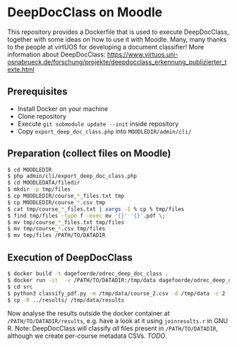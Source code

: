 # DeepDocClass on Moodle

This repository provides a Dockerfile that is used to execute DeepDocClass, together with some ideas on how to use it with Moodle. Many, many thanks to the people at virtUOS for developing a document classifier!
More information about DeepDocClass: 
https://www.virtuos.uni-osnabrueck.de/forschung/projekte/deepdocclass_erkennung_publizierter_texte.html


## Prerequisites

* Install Docker on your machine
* Clone repository
* Execute `git submodule update --init` inside repository
* Copy `export_deep_doc_class.php` into `MOODLEDIR/admin/cli/`

## Preparation (collect files on Moodle)
```bash
$ cd MOODLEDIR
$ php admin/cli/export_deep_doc_class.php
$ cd MOODLEDATA/filedir
$ mkdir -p tmp/files
$ cp MOODLEDIR/course_*_files.txt tmp
$ cp MOODLEDIR/course_*.csv tmp
$ cat tmp/course_*_files.txt | xargs -I % cp % tmp/files
$ find tmp/files -type f -exec mv '{}' '{}'.pdf \;
$ mv tmp/course_*_files.txt tmp/files
$ mv tmp/course_*.csv tmp/files
$ mv tmp/files /PATH/TO/DATADIR
```

## Execution of DeepDocClass
```bash
$ docker build -t dagefoerde/odrec_deep_doc_class .
$ docker run -it  -v /PATH/TO/DATADIR:/tmp/data dagefoerde/odrec_deep_doc_class:latest /bin/bash 
$ cd src
$ python3 classify_pdf.py -m /tmp/data/course_2.csv -d /tmp/data -c 2
$ cp -R ../results/ /tmp/data/results
```

Now analyse the results outside the docker container at `/PATH/TO/DATADIR/results`, e.g. have a look at it  using `joinresults.r` in GNU R. Note: DeepDocClass will classify *all* files present in `/PATH/TO/DATADIR`, although we create per-course metadata CSVs. *TODO*.


